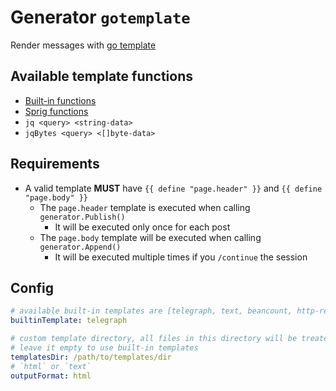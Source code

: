 # Generator `gotemplate`

Render messages with [go template](https://golang.org/pkg/text/template/)

## Available template functions

- [Built-in functions](https://golang.org/pkg/text/template/#hdr-Functions)
- [Sprig functions](https://masterminds.github.io/sprig/)
- `jq <query> <string-data>`
- `jqBytes <query> <[]byte-data>`

## Requirements

- A valid template __MUST__ have `{{ define "page.header" }}` and `{{ define "page.body" }}`
  - The `page.header` template is executed when calling `generator.Publish()`
    - It will be executed only once for each post
  - The `page.body` template will be executed when calling `generator.Append()`
    - It will be executed multiple times if you `/continue` the session

## Config

```yaml
# available built-in templates are [telegraph, text, beancount, http-req-spec]
builtinTemplate: telegraph

# custom template directory, all files in this directory will be treated as the template
# leave it empty to use built-in templates
templatesDir: /path/to/templates/dir
# `html` or `text`
outputFormat: html
```
